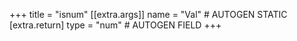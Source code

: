 +++
title = "isnum"
[[extra.args]]
name = "Val" # AUTOGEN STATIC
[extra.return]
type = "num" # AUTOGEN FIELD
+++